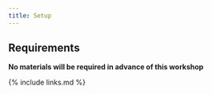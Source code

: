 ```yaml
---
title: Setup
---
```


## Requirements

**No materials will be required in advance of this workshop**


{% include links.md %}
